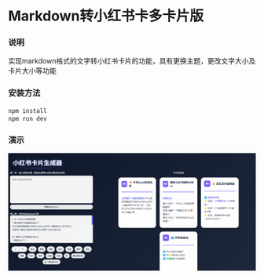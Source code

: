 # Markdown转小红书卡多卡片版

### 说明
实现markdown格式的文字转小红书卡片的功能，具有更换主题，更改文字大小及卡片大小等功能

### 安装方法

```
npm install
npm run dev
```

### 演示
![](https://github.com/xlwt2113/md2redbook_card2/blob/main/public/demo.png?raw=true)